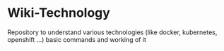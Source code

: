 # Wiki-Technology
Repository to understand various technologies (like docker, kubernetes, openshift ...) basic commands and working of it

